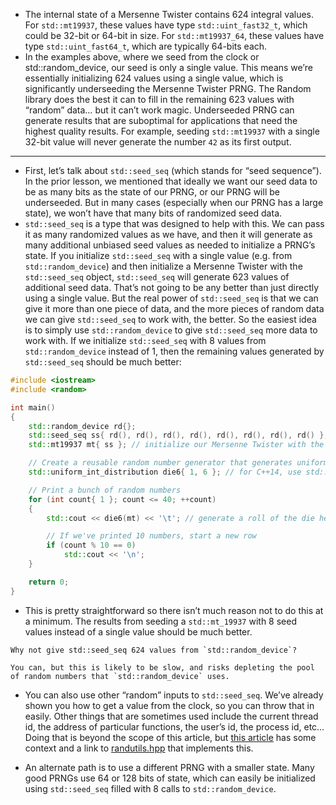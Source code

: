- The internal state of a Mersenne Twister contains 624 integral values. For `std::mt19937`, these values have type `std::uint_fast32_t`, which could be 32-bit or 64-bit in size. For `std::mt19937_64`, these values have type `std::uint_fast64_t`, which are typically 64-bits each.
- In the examples above, where we seed from the clock or std::random_device, our seed is only a single value. This means we’re essentially initializing 624 values using a single value, which is significantly underseeding the Mersenne Twister PRNG. The Random library does the best it can to fill in the remaining 623 values with “random” data… but it can’t work magic. Underseeded PRNG can generate results that are suboptimal for applications that need the highest quality results. For example, seeding `std::mt19937` with a single 32-bit value will never generate the number `42` as its first output.
---
- First, let’s talk about `std::seed_seq` (which stands for “seed sequence”). In the prior lesson, we mentioned that ideally we want our seed data to be as many bits as the state of our PRNG, or our PRNG will be underseeded. But in many cases (especially when our PRNG has a large state), we won’t have that many bits of randomized seed data.
- `std::seed_seq` is a type that was designed to help with this. We can pass it as many randomized values as we have, and then it will generate as many additional unbiased seed values as needed to initialize a PRNG’s state. If you initialize `std::seed_seq` with a single value (e.g. from `std::random_device`) and then initialize a Mersenne Twister with the `std::seed_seq` object, `std::seed_seq` will generate 623 values of additional seed data. That’s not going to be any better than just directly using a single value. But the real power of `std::seed_seq` is that we can give it more than one piece of data, and the more pieces of random data we can give `std::seed_seq` to work with, the better. So the easiest idea is to simply use `std::random_device` to give `std::seed_seq` more data to work with. If we initialize `std::seed_seq` with 8 values from `std::random_device` instead of 1, then the remaining values generated by `std::seed_seq` should be much better:

```cpp
#include <iostream>
#include <random>

int main()
{
	std::random_device rd{};
	std::seed_seq ss{ rd(), rd(), rd(), rd(), rd(), rd(), rd(), rd() }; // get 8 integers of random numbers from std::random_device for our seed
	std::mt19937 mt{ ss }; // initialize our Mersenne Twister with the std::seed_seq

	// Create a reusable random number generator that generates uniform numbers between 1 and 6
	std::uniform_int_distribution die6{ 1, 6 }; // for C++14, use std::uniform_int_distribution<> die6{ 1, 6 };

	// Print a bunch of random numbers
	for (int count{ 1 }; count <= 40; ++count)
	{
		std::cout << die6(mt) << '\t'; // generate a roll of the die here

		// If we've printed 10 numbers, start a new row
		if (count % 10 == 0)
			std::cout << '\n';
	}

	return 0;
}
```

- This is pretty straightforward so there isn’t much reason not to do this at a minimum. The results from seeding a `std::mt_19937` with 8 seed values instead of a single value should be much better.
 ```ad-question
 Why not give std::seed_seq 624 values from `std::random_device`?
```

```ad-Answer
You can, but this is likely to be slow, and risks depleting the pool of random numbers that `std::random_device` uses.
```
- You can also use other “random” inputs to `std::seed_seq`. We’ve already shown you how to get a value from the clock, so you can throw that in easily. Other things that are sometimes used include the current thread id, the address of particular functions, the user’s id, the process id, etc… Doing that is beyond the scope of this article, but [this article](https://www.pcg-random.org/posts/ease-of-use-without-loss-of-power.html) has some context and a link to [randutils.hpp](https://gist.github.com/imneme/540829265469e673d045) that implements this.

- An alternate path is to use a different PRNG with a smaller state. Many good PRNGs use 64 or 128 bits of state, which can easily be initialized using `std::seed_seq` filled with 8 calls to `std::random_device`.